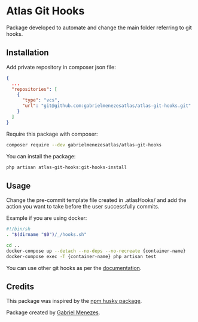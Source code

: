 # Atlas Git Hooks

Package developed to automate and change the main folder referring to git hooks.

## Installation
Add private repository in composer json file:

```json
{
  ...
  "repositories": [
    {
      "type": "vcs",
      "url": "git@github.com:gabrielmenezesatlas/atlas-git-hooks.git"
    }
  ]
}
```

Require this package with composer:
```bash
composer require --dev gabrielmenezesatlas/atlas-git-hooks
```

You can install the package:
```bash
php artisan atlas-git-hooks:git-hooks-install
```

## Usage

Change the pre-commit template file created in .atlasHooks/ and add the action you want to take before the user successfully commits.

Example if you are using docker:
```bash
#!/bin/sh
. "$(dirname "$0")/_/hooks.sh"

cd ..
docker-compose up --detach --no-deps --no-recreate {container-name}
docker-compose exec -T {container-name} php artisan test
```

You can use other git hooks as per the [documentation](https://git-scm.com/docs/githooks).

## Credits
This package was inspired by the [npm husky package](https://github.com/typicode/husky).

Package created by [Gabriel Menezes](https://github.com/gabrielmenezesatlas).
